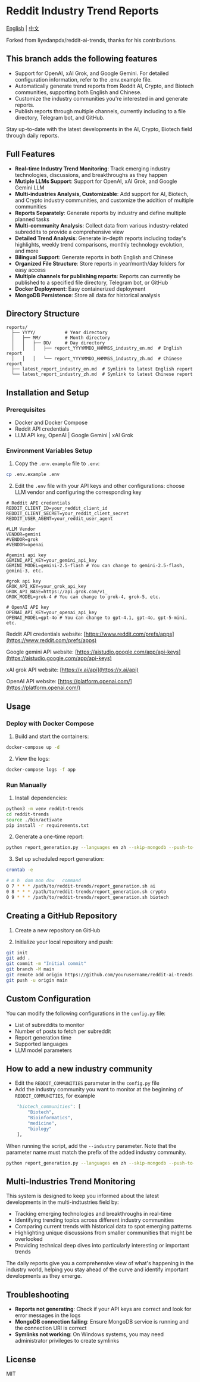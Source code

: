 # Reddit Industry Trend Reports

[English](README.md) | [中文](README_CN.md)

Forked from  liyedanpdx/reddit-ai-trends, thanks for his contributions.

## This branch adds the following features

- Support for OpenAI, xAI Grok, and Google Gemini. For detailed configuration information, refer to the .env.example file.
- Automatically generate trend reports from Reddit AI, Crypto, and Biotech communities, supporting both English and Chinese.
- Customize the industry communities you're interested in and generate reports.
- Publish reports through multiple channels, currently including to a file directory, Telegram bot, and GitHub.

Stay up-to-date with the latest developments in the AI, Crypto, Biotech field through daily reports.

## Full Features

- **Real-time Industry Trend Monitoring**: Track emerging industry technologies, discussions, and breakthroughs as they happen
- **Mutiple LLMs Support**: Support for OpenAI, xAI Grok, and Google Gemini LLM
- **Multi-industries Analysis, Customizable**: Add support for AI, Biotech, and Crypto industry communities, and customize the addition of multiple communities
- **Reports Separately**: Generate reports by industry and define multiple planned tasks
- **Multi-community Analysis**: Collect data from various industry-related subreddits to provide a comprehensive view
- **Detailed Trend Analysis**: Generate in-depth reports including today's highlights, weekly trend comparisons, monthly technology evolution, and more
- **Bilingual Support**: Generate reports in both English and Chinese
- **Organized File Structure**: Store reports in year/month/day folders for easy access
- **Multiple channels for publishing reports**: Reports can currently be published to a specified file directory, Telegram bot, or GitHub
- **Docker Deployment**: Easy containerized deployment
- **MongoDB Persistence**: Store all data for historical analysis

## Directory Structure

```
reports/
  ├── YYYY/           # Year directory
  │   ├── MM/         # Month directory
  │   │   ├── DD/     # Day directory
  │   │   │   ├── report_YYYYMMDD_HHMMSS_industry_en.md  # English report
  │   │   │   └── report_YYYYMMDD_HHMMSS_industry_zh.md  # Chinese report
  ├── latest_report_industry_en.md  # Symlink to latest English report
  └── latest_report_industry_zh.md  # Symlink to latest Chinese report
```

## Installation and Setup

### Prerequisites

- Docker and Docker Compose
- Reddit API credentials
- LLM API key, OpenAI | Google Gemini | xAI Grok

### Environment Variables Setup

1. Copy the `.env.example` file to `.env`:

```bash
cp .env.example .env
```

2. Edit the `.env` file with your API keys and other configurations: choose LLM vendor and configuring the corresponding key

```
# Reddit API credentials
REDDIT_CLIENT_ID=your_reddit_client_id
REDDIT_CLIENT_SECRET=your_reddit_client_secret
REDDIT_USER_AGENT=your_reddit_user_agent

#LLM Vendor
VENDOR=gemini
#VENDOR=grok
#VENDOR=openai

#gemini api key
GEMINI_API_KEY=your_gemini_api_key
GEMINI_MODEL=gemini-2.5-flash # You can change to gemini-2.5-flash, gemini-3, etc.

#grok api key
GROK_API_KEY=your_grok_api_key
GROK_API_BASE=https://api.grok.com/v1_
GROK_MODEL=grok-4 # You can change to grok-4, grok-5, etc.

# OpenAI API key
OPENAI_API_KEY=your_openai_api_key
OPENAI_MODEL=gpt-4o # You can change to gpt-4.1, gpt-4o, gpt-5-mini, etc.

```

Reddit API credentials website: [https://www.reddit.com/prefs/apps](https://www.reddit.com/prefs/apps)

Google gemini API website: [https://aistudio.google.com/app/api-keys](https://aistudio.google.com/app/api-keys)

xAI grok API website: [https://x.ai/api](https://x.ai/api)

OpenAI API website: [https://platform.openai.com/](https://platform.openai.com/)

## Usage

### Deploy with Docker Compose

1. Build and start the containers:

```bash
docker-compose up -d
```

2. View the logs:

```bash
docker-compose logs -f app
```

### Run Manually

1. Install dependencies:

```bash
python3 -m venv reddit-trends
cd reddit-trends
source ./bin/activate
pip install -r requirements.txt
```

2. Generate a one-time report:

```bash
python report_generation.py --languages en zh --skip-mongodb --push-to-github --push-telegrambot --industry ai
```

3. Set up scheduled report generation:

```bash
crontab -e

# m h  dom mon dow   command
0 7 * * * /path/to/reddit-trends/report_generation.sh ai
0 8 * * * /path/to/reddit-trends/report_generation.sh crypto
0 9 * * * /path/to/reddit-trends/report_generation.sh biotech
```

## Creating a GitHub Repository

1. Create a new repository on GitHub

2. Initialize your local repository and push:

```bash
git init
git add .
git commit -m "Initial commit"
git branch -M main
git remote add origin https://github.com/yourusername/reddit-ai-trends.git
git push -u origin main
```

## Custom Configuration

You can modify the following configurations in the `config.py` file:

- List of subreddits to monitor
- Number of posts to fetch per subreddit
- Report generation time
- Supported languages
- LLM model parameters

## How to add a new industry community

- Edit the `REDDIT_COMMUNITIES` parameter in the `config.py` file
- Add the industry community you want to monitor at the beginning of `REDDIT_COMMUNITIES`, for example

```py
    "biotech_communities": [
        "Biotech",
        "Bioinformatics",
        "medicine",
        "biology"
    ],
```

When running the script, add the `--industry` parameter. Note that the parameter name must match the prefix of the added industry community.

```bash
python report_generation.py --languages en zh --skip-mongodb --push-to-github --push-telegrambot --industry biotech
```

## Multi-Industries Trend Monitoring

This system is designed to keep you informed about the latest developments in the multi-indtustries field by:

- Tracking emerging technologies and breakthroughs in real-time
- Identifying trending topics across different industry communities
- Comparing current trends with historical data to spot emerging patterns
- Highlighting unique discussions from smaller communities that might be overlooked
- Providing technical deep dives into particularly interesting or important trends

The daily reports give you a comprehensive view of what's happening in the industry world, helping you stay ahead of the curve and identify important developments as they emerge.

## Troubleshooting

- **Reports not generating**: Check if your API keys are correct and look for error messages in the logs
- **MongoDB connection failing**: Ensure MongoDB service is running and the connection URI is correct
- **Symlinks not working**: On Windows systems, you may need administrator privileges to create symlinks

## License

MIT